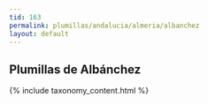 ```yaml
---
tid: 163
permalink: plumillas/andalucia/almeria/albanchez
layout: default
---
```

## Plumillas de Albánchez
{% include taxonomy_content.html %}
